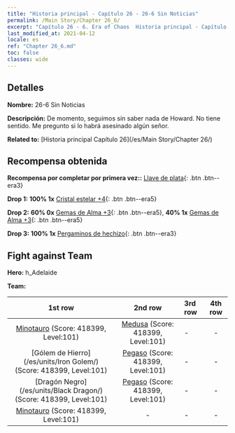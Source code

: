 ```yaml
---
title: "Historia principal - Capítulo 26 - 26-6 Sin Noticias"
permalink: /Main Story/Chapter 26_6/
excerpt: "Capítulo 26 - 6. Era of Chaos  Historia principal - Capítulo 26_6. 26-6 Sin Noticias"
last_modified_at: 2021-04-12
locale: es
ref: "Chapter 26_6.md"
toc: false
classes: wide
---
```


## Detalles

 **Nombre:** 26-6 Sin Noticias

 **Descripción:** De momento, seguimos sin saber nada de Howard. No tiene sentido. Me pregunto si lo habrá asesinado algún señor.

 **Related to:** [Historia principal Capítulo 26](/es/Main Story/Chapter 26/)

## Recompensa obtenida

 **Recompensa por completar por primera vez::** [Llave de plata](/es/Items/con_693/){: .btn .btn--era3}

 **Drop 1:** **100% 1x** [Cristal estelar +4](/es/Items/mat_94/){: .btn .btn--era5}

 **Drop 2:** **60% 0x** [Gemas de Alma +3](/es/Items/mat_86/){: .btn .btn--era5}, **40% 1x** [Gemas de Alma +3](/es/Items/mat_86/){: .btn .btn--era5}

 **Drop 3:** **100% 1x** [Pergaminos de hechizo](/es/Items/con_694/){: .btn .btn--era3}


## Fight against Team
 **Hero:** h_Adelaide

 **Team:**


  | 1st row | 2nd row | 3rd row | 4th row |
  |:----:|:----:|:----|:----:|
  | [Minotauro](/es/units/Minotaur/) (Score: 418399, Level:101)  | [Medusa](/es/units/Medusa/) (Score: 418399, Level:101)  | - | - |
  | [Gólem de Hierro](/es/units/Iron Golem/) (Score: 418399, Level:101)  | [Pegaso](/es/units/Pegasus/) (Score: 418399, Level:101)  | - | - |
  | [Dragón Negro](/es/units/Black Dragon/) (Score: 418399, Level:101)  | [Pegaso](/es/units/Pegasus/) (Score: 418399, Level:101)  | - | - |
  | [Minotauro](/es/units/Minotaur/) (Score: 418399, Level:101)  | - | - | - |


